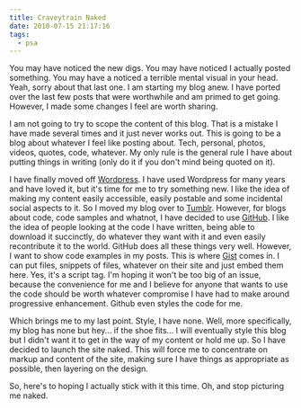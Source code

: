 ```yaml
---
title: Craveytrain Naked
date: 2010-07-15 21:17:16
tags:
  - psa
---
```

You may have noticed the new digs. You may have noticed I actually posted something. You may have a noticed a terrible mental visual in your head. Yeah, sorry about that last one. I am starting my blog anew. I have ported over the last few posts that were worthwhile and am primed to get going. However, I made some changes I feel are worth sharing.

I am not going to try to scope the content of this blog. That is a mistake I have made several times and it just never works out. This is going to be a blog about whatever I feel like posting about. Tech, personal, photos, videos, quotes, code, whatever. My only rule is the general rule I have about putting things in writing (only do it if you don't mind being quoted on it).

I have finally moved off [Wordpress](http://wordpress.org/). I have used Wordpress for many years and have loved it, but it's time for me to try something new. I like the idea of making my content easily accessible, easily postable and some incidental social aspects to it. So I moved my blog over to [Tumblr](http://www.tumblr.com/). However, for blogs about code, code samples and whatnot, I have decided to use [GitHub](http://github.com/). I like the idea of people looking at the code I have written, being able to download it succinctly, do whatever they want with it and even easily recontribute it to the world. GitHub does all these things very well. However, I want to show code examples in my posts. This is where [Gist](http://gist.github.com/) comes in. I can put files, snippets of files, whatever on their site and just embed them here. Yes, it's a script tag. I'm hoping it won't be too big of an issue, because the convenience for me and I believe for anyone that wants to use the code should be worth whatever compromise I have had to make around progressive enhancement. Github even styles the code for me.

Which brings me to my last point. Style, I have none. Well, more specifically, my blog has none but hey... if the shoe fits... I will eventually style this blog but I didn't want it to get in the way of my content or hold me up. So I have decided to launch the site naked. This will force me to concentrate on markup and content of the site, making sure I have things as appropriate as possible, then layering on the design.

So, here's to hoping I actually stick with it this time. Oh, and stop picturing me naked.
